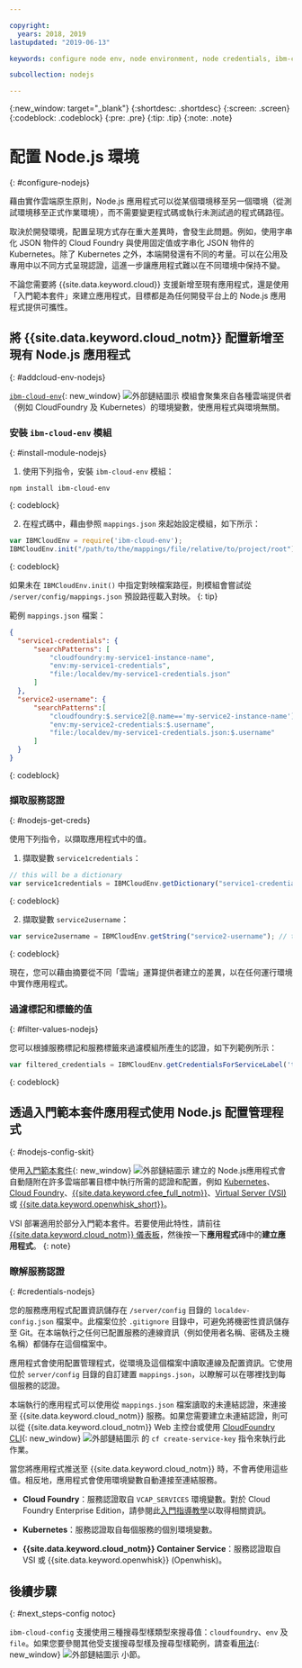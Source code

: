 ```yaml
---

copyright:
  years: 2018, 2019
lastupdated: "2019-06-13"

keywords: configure node env, node environment, node credentials, ibm-cloud-env node

subcollection: nodejs

---
```


{:new_window: target="_blank"}
{:shortdesc: .shortdesc}
{:screen: .screen}
{:codeblock: .codeblock}
{:pre: .pre}
{:tip: .tip}
{:note: .note}

# 配置 Node.js 環境
{: #configure-nodejs}

藉由實作雲端原生原則，Node.js 應用程式可以從某個環境移至另一個環境（從測試環境移至正式作業環境），而不需要變更程式碼或執行未測試過的程式碼路徑。

取決於開發環境，配置呈現方式存在重大差異時，會發生此問題。例如，使用字串化 JSON 物件的 Cloud Foundry 與使用固定值或字串化 JSON 物件的 Kubernetes。除了 Kubernetes 之外，本端開發還有不同的考量。可以在公用及專用中以不同方式呈現認證，這進一步讓應用程式難以在不同環境中保持不變。

不論您需要將 {{site.data.keyword.cloud}} 支援新增至現有應用程式，還是使用「入門範本套件」來建立應用程式，目標都是為任何開發平台上的 Node.js 應用程式提供可攜性。

## 將 {{site.data.keyword.cloud_notm}} 配置新增至現有 Node.js 應用程式
{: #addcloud-env-nodejs}

[`ibm-cloud-env`](https://github.com/ibm-developer/ibm-cloud-env){: new_window} ![外部鏈結圖示](../icons/launch-glyph.svg "外部鏈結圖示") 模組會聚集來自各種雲端提供者（例如 CloudFoundry 及 Kubernetes）的環境變數，使應用程式與環境無關。

### 安裝 `ibm-cloud-env` 模組
{: #install-module-nodejs}

1. 使用下列指令，安裝 `ibm-cloud-env` 模組：
  ```
  npm install ibm-cloud-env
  ```
  {: codeblock}

2. 在程式碼中，藉由參照 `mappings.json` 來起始設定模組，如下所示：
  ```js
  var IBMCloudEnv = require('ibm-cloud-env');
  IBMCloudEnv.init("/path/to/the/mappings/file/relative/to/project/root");
  ```
  {: codeblock}

  如果未在 `IBMCloudEnv.init()` 中指定對映檔案路徑，則模組會嘗試從 `/server/config/mappings.json` 預設路徑載入對映。
  {: tip}

  範例 `mappings.json` 檔案：
  ```json
  {
    "service1-credentials": {
        "searchPatterns": [
            "cloudfoundry:my-service1-instance-name", 
            "env:my-service1-credentials", 
            "file:/localdev/my-service1-credentials.json" 
        ]
    },
    "service2-username": {
        "searchPatterns":[
            "cloudfoundry:$.service2[@.name=='my-service2-instance-name'].credentials.username",
            "env:my-service2-credentials:$.username",
            "file:/localdev/my-service1-credentials.json:$.username" 
        ]
    }
  }
  ```
  {: codeblock}

### 擷取服務認證
{: #nodejs-get-creds}

使用下列指令，以擷取應用程式中的值。

1. 擷取變數 `service1credentials`：
  ```js
  // this will be a dictionary
  var service1credentials = IBMCloudEnv.getDictionary("service1-credentials");
  ```
  {: codeblock}

2. 擷取變數 `service2username`：
  ```js
  var service2username = IBMCloudEnv.getString("service2-username"); // this will be a string
  ```
  {: codeblock}

現在，您可以藉由摘要從不同「雲端」運算提供者建立的差異，以在任何運行環境中實作應用程式。

### 過濾標記和標籤的值
{: #filter-values-nodejs}

您可以根據服務標記和服務標籤來過濾模組所產生的認證，如下列範例所示：
```js
var filtered_credentials = IBMCloudEnv.getCredentialsForServiceLabel('tag', 'label', credentials)); // returns a Json with credentials for specified service tag and label
```
{: codeblock}

## 透過入門範本套件應用程式使用 Node.js 配置管理程式
{: #nodejs-config-skit}

使用[入門範本套件](https://cloud.ibm.com/developer/appservice/starter-kits){: new_window} ![外部鏈結圖示](../icons/launch-glyph.svg "外部鏈結圖示") 建立的 Node.js應用程式會自動隨附在許多雲端部署目標中執行所需的認證和配置，例如 [Kubernetes](/docs/containers?topic=containers-getting-started)、[Cloud Foundry](/docs/cloud-foundry-public?topic=cloud-foundry-public-about-cf)、[{{site.data.keyword.cfee_full_notm}}](/docs/cloud-foundry?topic=cloud-foundry-about)、[Virtual Server (VSI)](/docs/vsi?topic=virtual-servers-getting-started-tutorial) 或 [{{site.data.keyword.openwhisk_short}}](/docs/openwhisk?topic=cloud-functions-getting_started)。

  VSI 部署適用於部分入門範本套件。若要使用此特性，請前往 [{{site.data.keyword.cloud_notm}} 儀表板](https://{DomainName})，然後按一下**應用程式**磚中的**建立應用程式**。
  {: note} 

### 瞭解服務認證
{: #credentials-nodejs}

您的服務應用程式配置資訊儲存在 `/server/config` 目錄的 `localdev-config.json` 檔案中。此檔案位於 `.gitignore` 目錄中，可避免將機密性資訊儲存至 Git。在本端執行之任何已配置服務的連線資訊（例如使用者名稱、密碼及主機名稱）都儲存在這個檔案中。

應用程式會使用配置管理程式，從環境及這個檔案中讀取連線及配置資訊。它使用位於 `server/config` 目錄的自訂建置 `mappings.json`，以瞭解可以在哪裡找到每個服務的認證。

本端執行的應用程式可以使用從 `mappings.json` 檔案讀取的未連結認證，來連接至 {{site.data.keyword.cloud_notm}} 服務。如果您需要建立未連結認證，則可以從 {{site.data.keyword.cloud_notm}} Web 主控台或使用 [CloudFoundry CLI](https://docs.cloudfoundry.org/cf-cli/){: new_window} ![外部鏈結圖示](../icons/launch-glyph.svg "外部鏈結圖示") 的 `cf create-service-key` 指令來執行此作業。

當您將應用程式推送至 {{site.data.keyword.cloud_notm}} 時，不會再使用這些值。相反地，應用程式會使用環境變數自動連接至連結服務。

* **Cloud Foundry**：服務認證取自 `VCAP_SERVICES` 環境變數。對於 Cloud Foundry Enterprise Edition，請參閱此[入門指導教學](/docs/cloud-foundry?topic=cloud-foundry-getting-started#getting-started)以取得相關資訊。

* **Kubernetes**：服務認證取自每個服務的個別環境變數。

* **{{site.data.keyword.cloud_notm}} Container Service**：服務認證取自 VSI 或 {{site.data.keyword.openwhisk}} (Openwhisk)。

## 後續步驟
{: #next_steps-config notoc}

`ibm-cloud-config` 支援使用三種搜尋型樣類型來搜尋值：`cloudfoundry`、`env` 及 `file`。如果您要參閱其他受支援搜尋型樣及搜尋型樣範例，請查看[用法](https://github.com/ibm-developer/ibm-cloud-env#usage){: new_window} ![外部鏈結圖示](../icons/launch-glyph.svg "外部鏈結圖示") 小節。
